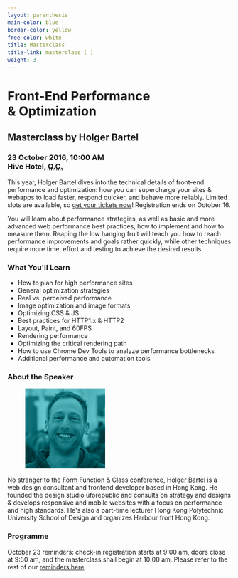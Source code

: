 ```yaml
---
layout: parenthesis
main-color: blue
border-color: yellow
free-color: white
title: Masterclass
title-link: masterclass ( )
weight: 3
---
```


# Front-End Performance &&nbsp;Optimization

## Masterclass by Holger Bartel

### 23 October 2016, 10:00 AM <br> Hive Hotel, <abbr title="Quezon City">Q.C.</abbr>

This year, Holger Bartel dives into the technical details of front-end performance and optimization: how you can supercharge your sites & webapps to load faster, respond quicker, and behave more reliably. Limited slots are available, so <a target="_blank" href="https://www.eventbrite.com/e/form-function-class-7-conference-tickets-24640606718#tickets">get your tickets now</a>! Registration ends on October 16.

You will learn about performance strategies, as well as basic and more advanced web performance best practices, how to implement and how to measure them. Reaping the low hanging fruit will teach you how to reach performance improvements and goals rather quickly, while other techniques require more time, effort and testing to achieve the desired results.

### What You'll Learn 

- How to plan for high performance sites
- General optimization strategies
- Real vs. perceived performance
- Image optimization and image formats
- Optimizing CSS & JS 
- Best practices for HTTP1.x & HTTP2
- Layout, Paint, and 60FPS
- Rendering performance 
- Optimizing the critical rendering path
- How to use Chrome Dev Tools to analyze performance bottlenecks
- Additional performance and automation tools

### About the Speaker

<figure><img src="/assets/speaker-holger.png" alt="Holger Bartel" width="180"> </figure>

No stranger to the Form Function & Class conference, <a href="http://foobartel.com">Holger Bartel</a> is a web design consultant and frontend developer based in Hong Kong. He founded the design studio uforepublic and consults on strategy and designs & develops responsive and mobile websites with a focus on performance and high standards. He's also a part-time lecturer Hong Kong Polytechnic University School of Design and organizes Harbour front Hong Kong.

### Programme

October 23 reminders: check-in registration starts at 9:00 am, doors close at 9:50 am, and the masterclass shall begin at 10:00 am. Please refer to the rest of our <a href="/reminders/">reminders here</a>.